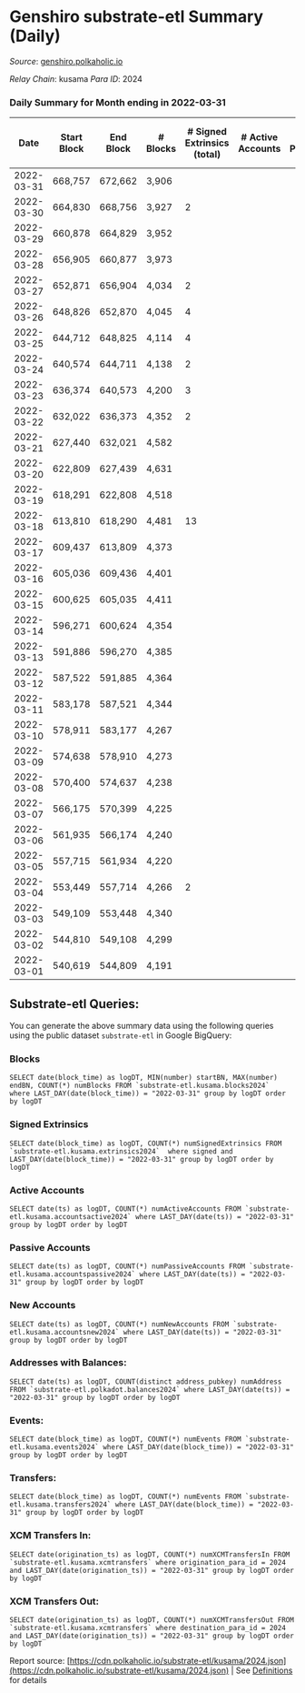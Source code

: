 # Genshiro substrate-etl Summary (Daily)

_Source_: [genshiro.polkaholic.io](https://genshiro.polkaholic.io)

*Relay Chain*: kusama
*Para ID*: 2024



### Daily Summary for Month ending in 2022-03-31


| Date | Start Block | End Block | # Blocks | # Signed Extrinsics (total) | # Active Accounts | # Passive | # New | # Addresses with Balances | # Events | # Transfers | # XCM Transfers In | # XCM Transfers Out | Issues | 
| ---- | ----------- | --------- | -------- | --------------------------- | ----------------- | --------- | ----- | ------------------------- | -------- | ----------- | ------------------ | ------------------- | ------ |
| 2022-03-31 | 668,757 | 672,662 | 3,906 |  |  |  |  | 23 | 7,834 |   | 3  |   |  |
| 2022-03-30 | 664,830 | 668,756 | 3,927 | 2 |  |  |  | 23 | 7,903 |   | 7  |   |  |
| 2022-03-29 | 660,878 | 664,829 | 3,952 |  |  |  |  | 23 | 7,916 |   | 1  |   |  |
| 2022-03-28 | 656,905 | 660,877 | 3,973 |  |  |  |  | 23 | 7,963 |   | 2  |   |  |
| 2022-03-27 | 652,871 | 656,904 | 4,034 | 2 |  |  |  | 23 | 8,097 |   | 3  |   |  |
| 2022-03-26 | 648,826 | 652,870 | 4,045 | 4 |  |  |  | 23 | 8,128 |   | 3  |   |  |
| 2022-03-25 | 644,712 | 648,825 | 4,114 | 4 |  |  |  | 23 | 8,279 |   | 6  |   |  |
| 2022-03-24 | 640,574 | 644,711 | 4,138 | 2 |  |  |  | 23 | 8,296 |   | 1  |   |  |
| 2022-03-23 | 636,374 | 640,573 | 4,200 | 3 |  |  |  | 23 | 8,438 |   | 4  |   |  |
| 2022-03-22 | 632,022 | 636,373 | 4,352 | 2 |  |  |  | 23 | 8,744 |   | 6  |   |  |
| 2022-03-21 | 627,440 | 632,021 | 4,582 |  |  |  |  | 23 | 9,172 |   |   |   |  |
| 2022-03-20 | 622,809 | 627,439 | 4,631 |  |  |  |  | 23 | 9,269 |   |   |   |  |
| 2022-03-19 | 618,291 | 622,808 | 4,518 |  |  |  |  | 23 | 9,044 |   |   |   |  |
| 2022-03-18 | 613,810 | 618,290 | 4,481 | 13 |  |  |  | 23 | 9,005 |   |   |   |  |
| 2022-03-17 | 609,437 | 613,809 | 4,373 |  |  |  |  | 20 | 8,754 |   |   |   |  |
| 2022-03-16 | 605,036 | 609,436 | 4,401 |  |  |  |  | 20 | 8,809 |   |   |   |  |
| 2022-03-15 | 600,625 | 605,035 | 4,411 |  |  |  |  | 20 | 8,829 |   |   |   |  |
| 2022-03-14 | 596,271 | 600,624 | 4,354 |  |  |  |  | 20 | 8,716 |   |   |   |  |
| 2022-03-13 | 591,886 | 596,270 | 4,385 |  |  |  |  | 20 | 8,777 |   |   |   |  |
| 2022-03-12 | 587,522 | 591,885 | 4,364 |  |  |  |  | 20 | 8,735 |   |   |   |  |
| 2022-03-11 | 583,178 | 587,521 | 4,344 |  |  |  |  | 20 | 8,696 |   |   |   |  |
| 2022-03-10 | 578,911 | 583,177 | 4,267 |  |  |  |  | 20 | 8,541 |   |   |   |  |
| 2022-03-09 | 574,638 | 578,910 | 4,273 |  |  |  |  | 20 | 8,553 |   |   |   |  |
| 2022-03-08 | 570,400 | 574,637 | 4,238 |  |  |  |  | 20 | 8,483 |   |   |   |  |
| 2022-03-07 | 566,175 | 570,399 | 4,225 |  |  |  |  | 20 | 8,457 |   |   |   |  |
| 2022-03-06 | 561,935 | 566,174 | 4,240 |  |  |  |  | 20 | 8,487 |   |   |   |  |
| 2022-03-05 | 557,715 | 561,934 | 4,220 |  |  |  |  | 20 | 8,447 |   |   |   |  |
| 2022-03-04 | 553,449 | 557,714 | 4,266 | 2 |  |  |  | 20 | 8,546 |   |   |   |  |
| 2022-03-03 | 549,109 | 553,448 | 4,340 |  |  |  |  | 20 | 8,687 |   |   |   |  |
| 2022-03-02 | 544,810 | 549,108 | 4,299 |  |  |  |  | 20 | 8,605 |   |   |   |  |
| 2022-03-01 | 540,619 | 544,809 | 4,191 |  |  |  |  | 20 | 8,389 |   |   |   |  |

## Substrate-etl Queries:
You can generate the above summary data using the following queries using the public dataset `substrate-etl` in Google BigQuery:


### Blocks
```
SELECT date(block_time) as logDT, MIN(number) startBN, MAX(number) endBN, COUNT(*) numBlocks FROM `substrate-etl.kusama.blocks2024`  where LAST_DAY(date(block_time)) = "2022-03-31" group by logDT order by logDT
```


### Signed Extrinsics
```
SELECT date(block_time) as logDT, COUNT(*) numSignedExtrinsics FROM `substrate-etl.kusama.extrinsics2024`  where signed and LAST_DAY(date(block_time)) = "2022-03-31" group by logDT order by logDT
```


### Active Accounts
```
SELECT date(ts) as logDT, COUNT(*) numActiveAccounts FROM `substrate-etl.kusama.accountsactive2024` where LAST_DAY(date(ts)) = "2022-03-31" group by logDT order by logDT
```


### Passive Accounts
```
SELECT date(ts) as logDT, COUNT(*) numPassiveAccounts FROM `substrate-etl.kusama.accountspassive2024` where LAST_DAY(date(ts)) = "2022-03-31" group by logDT order by logDT
```


### New Accounts
```
SELECT date(ts) as logDT, COUNT(*) numNewAccounts FROM `substrate-etl.kusama.accountsnew2024` where LAST_DAY(date(ts)) = "2022-03-31" group by logDT order by logDT
```


### Addresses with Balances:
```
SELECT date(ts) as logDT, COUNT(distinct address_pubkey) numAddress FROM `substrate-etl.polkadot.balances2024` where LAST_DAY(date(ts)) = "2022-03-31" group by logDT order by logDT
```


### Events:
```
SELECT date(block_time) as logDT, COUNT(*) numEvents FROM `substrate-etl.kusama.events2024` where LAST_DAY(date(block_time)) = "2022-03-31" group by logDT order by logDT
```


### Transfers:
```
SELECT date(block_time) as logDT, COUNT(*) numEvents FROM `substrate-etl.kusama.transfers2024` where LAST_DAY(date(block_time)) = "2022-03-31" group by logDT order by logDT
```


### XCM Transfers In:
```
SELECT date(origination_ts) as logDT, COUNT(*) numXCMTransfersIn FROM `substrate-etl.kusama.xcmtransfers` where origination_para_id = 2024 and LAST_DAY(date(origination_ts)) = "2022-03-31" group by logDT order by logDT
```


### XCM Transfers Out:
```
SELECT date(origination_ts) as logDT, COUNT(*) numXCMTransfersOut FROM `substrate-etl.kusama.xcmtransfers` where destination_para_id = 2024 and LAST_DAY(date(origination_ts)) = "2022-03-31" group by logDT order by logDT
```



Report source: [https://cdn.polkaholic.io/substrate-etl/kusama/2024.json](https://cdn.polkaholic.io/substrate-etl/kusama/2024.json) | See [Definitions](/DEFINITIONS.md) for details
